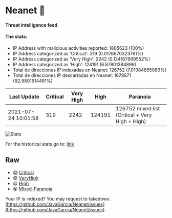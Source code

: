 # Neanet :hocho:
#### Threat intelligence feed
#### The stats:

- IP Address with malicious activities reported: 1805623 (100%)
- IP Address categorized as 'Critical':  319 (0.0176670323761%)
- IP Address categorized as 'Very High':  2242 (0.124167669552%)
- IP Address categorized as 'High':  124191 (6.87801384896)
- Total de direcciones IP indexadas en Neanet:  126752 (7.01984855089%)
- Total de direcciones IP descartadas en Neanet:  1678871 (92.9801514491%)

| Last Update | Critical | Very High | High | Paranoia |
| --- | --- | --- | --- | --- |
| 2021-07-24 10:01:58 | 319 | 2242 | 124191 | 126752 mixed list (Critical + Very High + High)|

![Stats](https://docs.google.com/spreadsheets/d/e/2PACX-1vSnaNMIXVabIpDJjufMlzH7poXnshF3mgd8Is1g9ytUEzVsP5my4Trn8f-xkoLLQ38xpL3HtmUexLo6/pubchart?oid=501124687&format=image)

For the historical stats go to: [link](/stats.csv)
## Raw
- :scream: [Critical](https://raw.githubusercontent.com/JavaGarcia/Neanet/master/blacklists/neanet_critical.txt)
- :fearful: [VeryHigh](https://raw.githubusercontent.com/JavaGarcia/Neanet/master/blacklists/neanet_veryHigh.txtt)
- :frowning: [High](https://raw.githubusercontent.com/JavaGarcia/Neanet/master/blacklists/neanet_high.txt)
- :dizzy_face: [Mixed-Paranoia](https://raw.githubusercontent.com/JavaGarcia/Neanet/master/blacklists/neanet_all.txt)


Your IP is indexed? You may request to takedown. [https://github.com/JavaGarcia/Neanet/issues](https://github.com/JavaGarcia/Neanet/issues)














































































































































































































































































































































































































































































































































































































































































































































































































































































































































































































































































































































































































































































































































































































































































































































































































































































































































































































































































































































































































































































































































































































































































































































































































































































































































































































































































































































































































































































































































































































































































































































































































































































































































































































































































































































































































































































































































































































































































































































































































































































































































































































































































































































































































































































































































































































































































































































































































































































































































































































































































































































































































































































































































































































































































































































































































































































































































































































































































































































































































































































































































































































































































































































































































































































































































































































































































































































































































































































































































































































































































































































































































































































































































































































































































































































































































































































































































































































































































































































































